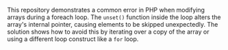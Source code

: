 This repository demonstrates a common error in PHP when modifying arrays during a foreach loop.  The `unset()` function inside the loop alters the array's internal pointer, causing elements to be skipped unexpectedly. The solution shows how to avoid this by iterating over a copy of the array or using a different loop construct like a `for` loop.